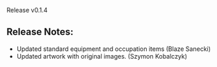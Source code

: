 Release v0.1.4

## Release Notes:
* Updated standard equipment and occupation items (Blaze Sanecki)
* Updated artwork with original images. (Szymon Kobalczyk)
